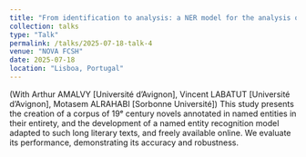 ```yaml
---
title: "From identification to analysis: a NER model for the analysis of named entities in literary texts"
collection: talks
type: "Talk"
permalink: /talks/2025-07-18-talk-4
venue: "NOVA FCSH"
date: 2025-07-18
location: "Lisboa, Portugal"
---
```


(With Arthur AMALVY [Université d’Avignon], Vincent LABATUT [Université d’Avignon], Motasem ALRAHABI [Sorbonne Université]) This study presents the creation of a corpus of 19ᵉ century novels annotated in named entities in their entirety, and the development of a named entity recognition model adapted to such long literary texts, and freely available online. We evaluate its performance, demonstrating its accuracy and robustness.
